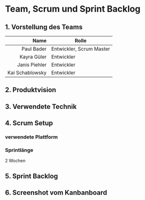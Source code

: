 # Team, Scrum und Sprint Backlog


## 1. Vorstellung des Teams

| Name            | Rolle                         |
| ---------------:| ----------------------------- |
| Paul Bader      | Entwickler, Scrum Master      |
| Kayra Güler     | Entwickler                    |
| Janis Piehler   | Entwickler                    |
| Kai Schablowsky | Entwickler                    |


## 2. Produktvision


## 3. Verwendete Technik


## 4. Scrum Setup

### verwendete Plattform

### Sprintlänge

2 Wochen


## 5. Sprint Backlog

## 6. Screenshot vom Kanbanboard